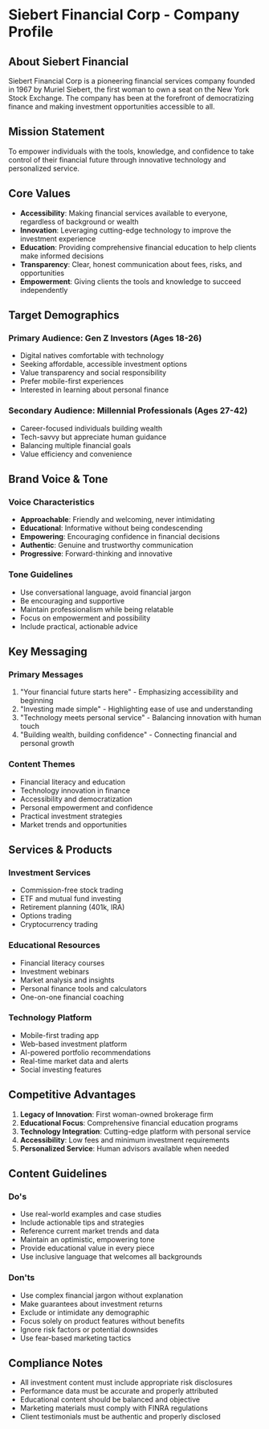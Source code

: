 # Siebert Financial Corp - Company Profile

## About Siebert Financial

Siebert Financial Corp is a pioneering financial services company founded in 1967 by Muriel Siebert, the first woman to own a seat on the New York Stock Exchange. The company has been at the forefront of democratizing finance and making investment opportunities accessible to all.

## Mission Statement

To empower individuals with the tools, knowledge, and confidence to take control of their financial future through innovative technology and personalized service.

## Core Values

- **Accessibility**: Making financial services available to everyone, regardless of background or wealth
- **Innovation**: Leveraging cutting-edge technology to improve the investment experience
- **Education**: Providing comprehensive financial education to help clients make informed decisions
- **Transparency**: Clear, honest communication about fees, risks, and opportunities
- **Empowerment**: Giving clients the tools and knowledge to succeed independently

## Target Demographics

### Primary Audience: Gen Z Investors (Ages 18-26)
- Digital natives comfortable with technology
- Seeking affordable, accessible investment options
- Value transparency and social responsibility
- Prefer mobile-first experiences
- Interested in learning about personal finance

### Secondary Audience: Millennial Professionals (Ages 27-42)
- Career-focused individuals building wealth
- Tech-savvy but appreciate human guidance
- Balancing multiple financial goals
- Value efficiency and convenience

## Brand Voice & Tone

### Voice Characteristics
- **Approachable**: Friendly and welcoming, never intimidating
- **Educational**: Informative without being condescending
- **Empowering**: Encouraging confidence in financial decisions
- **Authentic**: Genuine and trustworthy communication
- **Progressive**: Forward-thinking and innovative

### Tone Guidelines
- Use conversational language, avoid financial jargon
- Be encouraging and supportive
- Maintain professionalism while being relatable
- Focus on empowerment and possibility
- Include practical, actionable advice

## Key Messaging

### Primary Messages
1. "Your financial future starts here" - Emphasizing accessibility and beginning
2. "Investing made simple" - Highlighting ease of use and understanding
3. "Technology meets personal service" - Balancing innovation with human touch
4. "Building wealth, building confidence" - Connecting financial and personal growth

### Content Themes
- Financial literacy and education
- Technology innovation in finance
- Accessibility and democratization
- Personal empowerment and confidence
- Practical investment strategies
- Market trends and opportunities

## Services & Products

### Investment Services
- Commission-free stock trading
- ETF and mutual fund investing
- Retirement planning (401k, IRA)
- Options trading
- Cryptocurrency trading

### Educational Resources
- Financial literacy courses
- Investment webinars
- Market analysis and insights
- Personal finance tools and calculators
- One-on-one financial coaching

### Technology Platform
- Mobile-first trading app
- Web-based investment platform
- AI-powered portfolio recommendations
- Real-time market data and alerts
- Social investing features

## Competitive Advantages

1. **Legacy of Innovation**: First woman-owned brokerage firm
2. **Educational Focus**: Comprehensive financial education programs
3. **Technology Integration**: Cutting-edge platform with personal service
4. **Accessibility**: Low fees and minimum investment requirements
5. **Personalized Service**: Human advisors available when needed

## Content Guidelines

### Do's
- Use real-world examples and case studies
- Include actionable tips and strategies
- Reference current market trends and data
- Maintain an optimistic, empowering tone
- Provide educational value in every piece
- Use inclusive language that welcomes all backgrounds

### Don'ts
- Use complex financial jargon without explanation
- Make guarantees about investment returns
- Exclude or intimidate any demographic
- Focus solely on product features without benefits
- Ignore risk factors or potential downsides
- Use fear-based marketing tactics

## Compliance Notes

- All investment content must include appropriate risk disclosures
- Performance data must be accurate and properly attributed
- Educational content should be balanced and objective
- Marketing materials must comply with FINRA regulations
- Client testimonials must be authentic and properly disclosed
